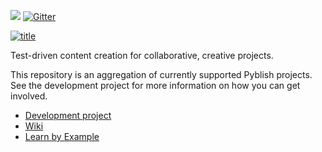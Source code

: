 [![](https://img.shields.io/badge/goto-development%20project-yellowgreen.svg)](https://github.com/pyblish/pyblish-base) [![Gitter][gitter-image]][chat]

[![title](https://cloud.githubusercontent.com/assets/2152766/12704096/b74e8778-c84a-11e5-94f6-adc0c3c50447.png)](https://www.youtube.com/watch?v=j5uUTW702-U)

Test-driven content creation for collaborative, creative projects.

This repository is an aggregation of currently supported Pyblish projects. See the development project for more information on how you can get involved.

- [Development project](https://github.com/pyblish/pyblish-base)
- [Wiki](../../wiki)
- [Learn by Example][example]

[example]: http://forums.pyblish.com/t/learning-pyblish-by-example
[chat]: https://gitter.im/pyblish/pyblish?utm_source=badge&utm_medium=badge&utm_campaign=pr-badge&utm_content=badge

[gitter-image]: https://badges.gitter.im/Join%20Chat.svg
